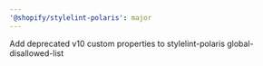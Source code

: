 ```yaml
---
'@shopify/stylelint-polaris': major
---
```


Add deprecated v10 custom properties to stylelint-polaris global-disallowed-list
